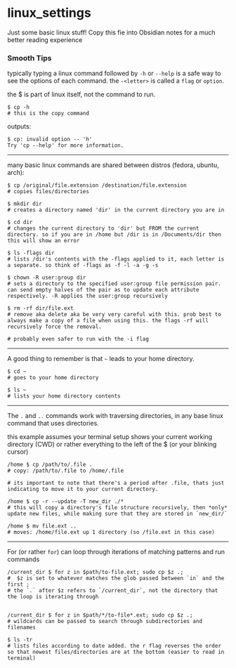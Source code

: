 # linux_settings
Just some basic linux stuff! Copy this fie into Obsidian notes for a much better reading experience

### Smooth Tips

typically typing a linux command followed by `-h` or `--help` is a safe way to see the options of each command. the `-<letter>`  is called a `flag` or `option`.

the $ is part of linux itself, not the command to run. 

```shell
$ cp -h 
# this is the copy command
```

outputs:
```
$ cp: invalid option -- 'h'
Try 'cp --help' for more information.
```

---
many basic linux commands are shared between distros (fedora, ubuntu, arch):
```shell
$ cp /original/file.extension /destination/file.extension 
# copies files/directories

$ mkdir dir
# creates a directory named 'dir' in the current directory you are in

$ cd dir 
# changes the current directory to 'dir' but FROM the current directory. so if you are in /home but /dir is in /Documents/dir then this will show an error

$ ls -flags dir
# lists /dir's contents with the -flags applied to it, each letter is a separate. so think of -flags as -f -l -a -g -s

$ chown -R user:group dir 
# sets a directory to the specified user:group file permission pair. can send empty halves of the pair as to update each attribute respectively. -R applies the user:group recursively

$ rm -rf dir/file.ext
# remove aka delete aka be very very careful with this. prob best to always make a copy of a file when using this. the flags -rf will recursively force the removal. 

# probably even safer to run with the -i flag 
```

---

A good thing to remember is that `~` leads to your home directory. 

```shell
$ cd ~
# goes to your home directory

$ ls ~
# lists your home directory contents
```

---

The `.` and `..` commands work with traversing directories, in any base linux command that uses directories.

this example assumes your terminal setup shows your current working directory (CWD) or rather everything to the left of the $ (or your blinking cursor)
```shell
/home $ cp /path/to/.file .
# copy: /path/to/.file to /home/.file

# its important to note that there's a period after .file, thats just indicating to move it to your current directory.

/home $ cp -r --update -T new_dir ./*
# this will copy a directory's file structure recursively, then *only* update new files, while making sure that they are stored in `new_dir/` 
```

```shell
/home $ mv file.ext .. 
# moves: /home/file.ext up 1 directory (so /file.ext in this case)
```

---

For (or rather `for`) can loop through iterations of matching patterns and run commands

```shell
/current_dir $ for z in $path/to-file.ext; sudo cp $z .;
#  $z is set to whatever matches the glob passed between `in` and the first ;
# the `.` after $z refers to `/current_dir`, not the directory that the loop is iterating through


/current_dir $ for z in $path/*/to-file*.ext; sudo cp $z .;
# wildcards can be passed to search through subdirectories and filenames
```

```shell
$ ls -tr
# lists files according to date added. the r flag reverses the order so that newest files/directories are at the bottom (easier to read in terminal)
```